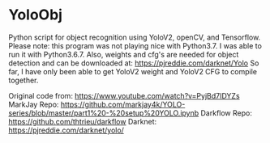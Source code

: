 # YoloObj
Python script for object recognition using YoloV2, openCV, and Tensorflow.
Please note: this program was not playing nice with Python3.7. I was able to run it with Python3.6.7.
Also, weights and cfg's are needed for object detection and can be downloaded at: https://pjreddie.com/darknet/Yolo
So far, I have only been able to get YoloV2 weight and YoloV2 CFG to compile together. 

Original code from: https://www.youtube.com/watch?v=PyjBd7IDYZs
MarkJay Repo: https://github.com/markjay4k/YOLO-series/blob/master/part1%20-%20setup%20YOLO.ipynb
Darkflow Repo: https://github.com/thtrieu/darkflow
Darknet: https://pjreddie.com/darknet/yolo/
